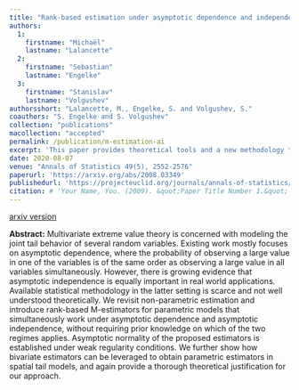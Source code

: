 ```yaml
---
title: "Rank-based estimation under asymptotic dependence and independence, with applications to spatial extremes"
authors:
  1:
    firstname: "Michaël"
    lastname: "Lalancette"
  2:
    firstname: "Sebastian"
    lastname: "Engelke"
  3:
    firstname: "Stanislav"
    lastname: "Volgushev"
authorsshort: "Lalancette, M., Engelke, S. and Volgushev, S."
coauthors: "S. Engelke and S. Volgushev"
collection: "publications"
macollection: "accepted"
permalink: /publication/m-estimation-ai
excerpt: 'This paper provides theoretical tools and a new methodology to fit flexible bivariate and spatial tail dependence models that include both asymptotic dependence and independence.'
date: 2020-08-07
venue: "Annals of Statistics 49(5), 2552-2576"
paperurl: 'https://arxiv.org/abs/2008.03349'
publishedurl: 'https://projecteuclid.org/journals/annals-of-statistics/volume-49/issue-5/Rank-based-estimation-under-asymptotic-dependence-and-independence-with-applications/10.1214/20-AOS2046.full'
citation: # 'Your Name, You. (2009). &quot;Paper Title Number 1.&quot; <i>Journal 1</i>. 1(1).'
---
```

[arxiv version](https://arxiv.org/abs/2008.03349)

**Abstract:**
Multivariate extreme value theory is concerned with modeling the joint tail behavior of several random variables. Existing work mostly focuses on asymptotic dependence, where the probability of observing a large value in one of the variables is of the same order as observing a large value in all variables simultaneously. However, there is growing evidence that asymptotic independence is equally important in real world applications. Available statistical methodology in the latter setting is scarce and not well understood theoretically. We revisit non-parametric estimation and introduce rank-based M-estimators for parametric models that simultaneously work under asymptotic dependence and asymptotic independence, without requiring prior knowledge on which of the two regimes applies. Asymptotic normality of the proposed estimators is established under weak regularity conditions. We further show how bivariate estimators can be leveraged to obtain parametric estimators in spatial tail models, and again provide a thorough theoretical justification for our approach.
